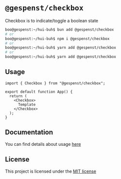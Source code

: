 # `@gespenst/checkbox`

Checkbox is to indicate/toggle a boolean state

```sh
boo@gespenst:~/hui-buh$ bun add @gespenst/checkbox
# or
boo@gespenst:~/hui-buh$ npm i @gespenst/checkbox
# or
boo@gespenst:~/hui-buh$ yarn add @gespenst/checkbox
# or
boo@gespenst:~/hui-buh$ yarn add @gespenst/checkbox
```

## Usage

```tsx
import { Checkbox } from "@gespenst/checkbox";

export default function App() {
  return (
    <Checkbox>
      Template
    </Checkbox>
  );
}
```

## Documentation

You can find details about usage
[here](https://docs-placeholder/docs/components/checkbox)

## License

This project is licensed under the
[MIT license](https://opensource.org/license/mit)
